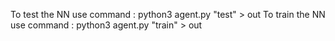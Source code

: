 To test the NN use command  : python3 agent.py "test"   > out
To train the NN use command : python3 agent.py "train"  > out
